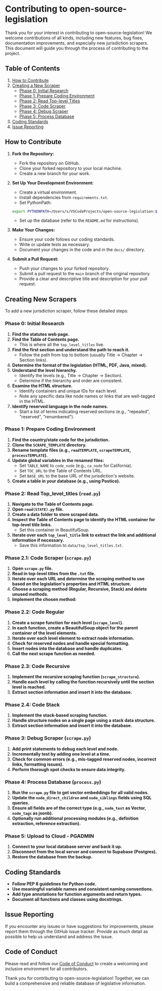 # Contributing to open-source-legislation

Thank you for your interest in contributing to open-source-legislation! We welcome contributions of all kinds, including new features, bug fixes, documentation improvements, and especially new jurisdiction scrapers. This document will guide you through the process of contributing to the project.

## Table of Contents

1. [How to Contribute](#how-to-contribute)
2. [Creating a New Scraper](##creating-a-new-scraper)
    - [Phase 0: Initial Research](###phase-0-initial-research)
    - [Phase 1: Prepare Coding Environment](###phase-1-prepare-coding-environment)
    - [Phase 2: Read Top-level Titles](###phase-2-read-top-level-titles)
    - [Phase 3: Code Scraper](###phase-3-code-scraper)
    - [Phase 4: Debug Scraper](###phase-4-debug-scraper)
    - [Phase 5: Process Database](###phase-5-process-database)
3. [Coding Standards](##coding-standards)
4. [Issue Reporting](##issue-reporting)


## How to Contribute

1. **Fork the Repository:**
   - Fork the repository on GitHub.
   - Clone your forked repository to your local machine.
   - Create a new branch for your work.

2. **Set Up Your Development Environment:**
   - Create a virtual environment.
   - Install dependencies from `requirements.txt`.
   - Set PythonPath: 
   ```Bash
   export PYTHONPATH=/Users/s/VSCodeProjects/open-source-legislation:$PYTHONPATH
   ```
   - Set up the database (refer to the `README.md` for instructions).

3. **Make Your Changes:**
   - Ensure your code follows our coding standards.
   - Write or update tests as necessary.
   - Document your changes in the code and in the `docs/` directory.

4. **Submit a Pull Request:**
   - Push your changes to your forked repository.
   - Submit a pull request to the `main` branch of the original repository.
   - Provide a clear and descriptive title and description for your pull request.

## Creating New Scrapers

To add a new jurisdiction scraper, follow these detailed steps:

### Phase 0: Initial Research

1. **Find the statutes web page.**
2. **Find the Table of Contents page.**
   - This is where all the `top_level_titles` live.
3. **Find the first section and understand the path to reach it.**
   - Follow the path from top to bottom (usually Title -> Chapter -> Section links).
4. **Determine the format of the legislation (HTML, PDF, Java, mixed).**
5. **Understand the level hierarchy.**
   - Identify the levels (e.g., Title -> Chapter -> Section).
   - Determine if the hierarchy and order are consistent.
6. **Examine the HTML structure.**
   - Identify containers and unique IDs for each level.
   - Note any specific data like node names or links that are well-tagged in the HTML.
7. **Identify reserved language in the node names.**
   - Start a list of terms indicating reserved sections (e.g., "repealed", "reserved", "renumbered").

### Phase 1: Prepare Coding Environment

1. **Find the country/state code for the jurisdiction.**
2. **Clone the `SCRAPE_TEMPLATE` directory.**
3. **Rename template files (e.g., `readTEMPLATE`, `scrapeTEMPLATE`, `processTEMPLATE`).**
4. **Update global variables in the renamed files:**
   - Set `TABLE_NAME` to `code_node` (e.g., `ca_node` for California).
   - Set `TOC_URL` to the Table of Contents URL.
   - Set `BASE_URL` to the base URL of the jurisdiction's website.
5. **Create a table in your database (e.g., using Postico).**

### Phase 2: Read Top_level_titles (`read.py`)

1. **Navigate to the Table of Contents page.**
2. **Open `read(STATE).py` file.**
3. **Create a data folder to store scraped data.**
4. **Inspect the Table of Contents page to identify the HTML container for top-level title links.**
   - Set this container in BeautifulSoup.
5. **Iterate over each `top_level_title` link to extract the link and additional information if necessary.**
   - Save this information to `data/top_level_titles.txt`.

### Phase 2.1: Code Scraper (`scrape.py`)

1. **Open `scrape.py` file.**
2. **Read in top-level titles from the `.txt` file.**
3. **Iterate over each URL and determine the scraping method to use based on the legislation's properties and HTML structure.**
4. **Choose a scraping method (Regular, Recursive, Stack) and delete unused methods.**
5. **Implement the chosen method:**

### Phase 2.2: Code Regular

1. **Create a scrape function for each level (`scrape_level`).**
2. **In each function, create a BeautifulSoup object for the parent container of the level elements.**
3. **Iterate over each level element to extract node information.**
4. **Check for reserved nodes and handle special formatting.**
5. **Insert nodes into the database and handle duplicates.**
6. **Call the next scrape function as needed.**

### Phase 2.3: Code Recursive

1. **Implement the recursive scraping function (`scrape_structure`).**
2. **Handle each level by calling the function recursively until the section level is reached.**
3. **Extract section information and insert it into the database.**

### Phase 2.4: Code Stack

1. **Implement the stack-based scraping function.**
2. **Handle structure nodes on a single page using a stack data structure.**
3. **Extract section information and insert it into the database.**

### Phase 3: Debug Scraper (`scrape.py`)

1. **Add print statements to debug each level and node.**
2. **Incrementally test by adding one level at a time.**
3. **Check for common errors (e.g., mis-tagged reserved nodes, incorrect links, formatting issues).**
4. **Perform thorough spot checks to ensure data integrity.**

### Phase 4: Process Database (`process.py`)

1. **Run the `scrape.py` file to get vector embeddings for all valid nodes.**
2. **Update the `node_direct_children` and `node_siblings` fields using SQL queries.**
3. **Ensure all fields are of the correct type (e.g., `node_text` as Vector, `node_tags` as jsonb).**
4. **Optionally run additional processing modules (e.g., definition extraction, reference extraction).**

### Phase 5: Upload to Cloud - PGADMIN

1. **Connect to your local database server and back it up.**
2. **Disconnect from the local server and connect to Supabase (Postgres).**
3. **Restore the database from the backup.**

## Coding Standards

- **Follow PEP 8 guidelines for Python code.**
- **Use meaningful variable names and consistent naming conventions.**
- **Add type annotations for function arguments and return types.**
- **Document all functions and classes using docstrings.**

## Issue Reporting

If you encounter any issues or have suggestions for improvements, please report them through the GitHub issue tracker. Provide as much detail as possible to help us understand and address the issue.

## Code of Conduct

Please read and follow our [Code of Conduct](CODE_OF_CONDUCT.md) to create a welcoming and inclusive environment for all contributors.

Thank you for contributing to open-source-legislation! Together, we can build a comprehensive and reliable database of legislative information.
